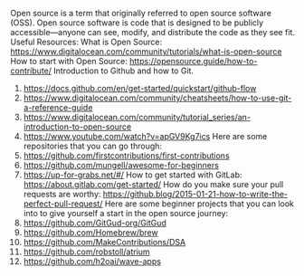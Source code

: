 Open source is a term that originally referred to open source software (OSS). Open source software is code that is designed to be publicly accessible—anyone can see, modify, and distribute the code as they see fit.
Useful Resources:
What is Open Source: https://www.digitalocean.com/community/tutorials/what-is-open-source
How to start with Open Source: https://opensource.guide/how-to-contribute/
Introduction to Github and how to Git.
1. https://docs.github.com/en/get-started/quickstart/github-flow
2. https://www.digitalocean.com/community/cheatsheets/how-to-use-git-a-reference-guide
3. https://www.digitalocean.com/community/tutorial_series/an-introduction-to-open-source
4. https://www.youtube.com/watch?v=apGV9Kg7ics
Here are some repositories that you can go through: 
1. https://github.com/firstcontributions/first-contributions
2. https://github.com/mungell/awesome-for-beginners
3. https://up-for-grabs.net/#/
How to get started with GitLab: https://about.gitlab.com/get-started/
How do you make sure your pull requests are worthy:  https://github.blog/2015-01-21-how-to-write-the-perfect-pull-request/
Here are some beginner projects that you can look into to give yourself a start in the open source journey:
1. https://github.com/GitGud-org/GitGud
2. https://github.com/Homebrew/brew
3. https://github.com/MakeContributions/DSA
4. https://github.com/robstoll/atrium
5. https://github.com/h2oai/wave-apps
